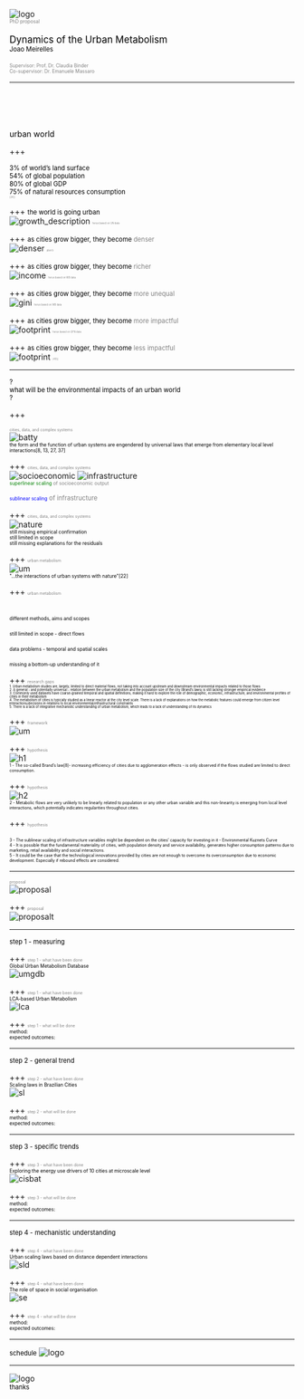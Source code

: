 
![logo](pics/herus_logo.png)
<br>
<span style="color:gray; font-size: 0.6em;">PhD proposal</span>
<br>
<br>
<span style="color:black; font-size: 1.2em;">Dynamics of the Urban Metabolism</span>
<br>
<span style="color:black; font-size: 0.8em;">Joao Meirelles</span>
<br>
<br>
<span style="color:gray; font-size: 0.6em;">Supervisor: Prof. Dr. Claudia Binder</span>
<br>
<span style="color:gray; font-size: 0.6em;">Co-supervisor: Dr. Emanuele Massaro</span>

---
<br>
<br>
<br>
<br>
<span style="color:black; font-size: 1em;">urban world</span>

+++

<span style="color:black; font-size: 0.8em;">3% of world’s land surface</span>
<br>
<span style="color:black; font-size: 0.8em;">54% of global population</span>
<br>
<span style="color:black; font-size: 0.8em;">80% of global GDP</span>
<br>
<span style="color:black; font-size: 0.8em;">75% of natural resources consumption</span>
<br>
<span style="color:grey; font-size: 0.3em;">[24]]</span>

+++
<span style="color:black; font-size: 0.8em;">the world is going urban</span>
<br>
![growth_description](pics/growth2.png)
<span style="color:grey; font-size: 0.3em;">herus based on UN data</span>


+++
<span style="color:black; font-size: 0.8em;">as cities grow bigger, they become  </span><span style="color:grey; font-size: 0.8em;">  denser</span>
<br>
![denser](pics/denser.jpg)
<span style="color:grey; font-size: 0.3em;">plan b</span>


+++
<span style="color:black; font-size: 0.8em;">as cities grow bigger, they become  </span><span style="color:grey; font-size: 0.8em;">  richer</span>
<br>
![income](pics/urban_income.png)
<span style="color:grey; font-size: 0.3em;">herus based on WB data</span>


+++
<span style="color:black; font-size: 0.8em;">as cities grow bigger, they become  </span><span style="color:grey; font-size: 0.8em;">  more unequal</span>
<br>
![gini](pics/gini.png)
<span style="color:grey; font-size: 0.3em;">herus based on WB data</span>

+++
<span style="color:black; font-size: 0.8em;">as cities grow bigger, they become  </span><span style="color:grey; font-size: 0.8em;">  more impactful</span>
<br>
![footprint](pics/footprint.png)
<span style="color:grey; font-size: 0.3em;">herus based on GFN data</span>

+++
<span style="color:black; font-size: 0.8em;">as cities grow bigger, they become  </span><span style="color:grey; font-size: 0.8em;">  less impactful</span>
<br>
![footprint](pics/urban_energy.png)
<span style="color:grey; font-size: 0.3em;">[49]]</span>

---
<span style="color:black; font-size: 0.8em;">?</span>
<br>
<span style="color:black; font-size: 0.8em;">what will be the environmental impacts of an urban world</span>
<br>
<span style="color:black; font-size: 0.8em;">?</span>

+++

<span style="color:gray; font-size: 0.5em;">cities, data, and complex systems</span>
<br>
![batty](pics/batty.jpg)
<br>
<span style="color:black; font-size: 0.6em;">the form and the function of urban systems are engendered by universal laws that emerge from elementary local level interactions[8, 13, 27, 37]</span>

+++
<span style="color:gray; font-size: 0.5em;">cities, data, and complex systems</span>
<br>
![socioeconomic](pics/socioeconomic.png)
![infrastructure](pics/infrastructure.png)
<br>
<span style="color:green; font-size: 0.6em;">superlinear scaling</span><span style="color:grey; font-size: 0.6em;">  of socioeconomic output</span>

<span style="color:blue; font-size: 0.6em;">sublinear scaling</span><span style="color:grey; font-size: 0.8em;">  of infrastructure</span>


+++
<span style="color:gray; font-size: 0.5em;">cities, data, and complex systems</span>
<br>
![nature](pics/smog.png)
<br>
<span style="color:black; font-size: 0.6em;">still missing empirical confirmation</span>
<br>
<span style="color:black; font-size: 0.6em;">still limited in scope</span>
<br>
<span style="color:black; font-size: 0.6em;">still missing explanations for the residuals</span>


+++
<span style="color:gray; font-size: 0.5em;">urban metabolism</span>
<br>
![um](pics/um.png)
<br>
<span style="color:black; font-size: 0.6em;">"...the interactions of urban systems with nature"[22]</span>


+++
<span style="color:gray; font-size: 0.5em;">urban metabolism</span>
<br>
<br>
<br>
<span style="color:black; font-size: 0.6em;">different methods, aims and scopes</span>
<br>
<br>
<span style="color:black; font-size: 0.6em;">still limited in scope - direct flows</span>
<br>
<br>
<span style="color:black; font-size: 0.6em;">data problems - temporal and spatial scales</span>
<br>
<br>
<span style="color:black; font-size: 0.6em;">missing a bottom-up understanding of it</span>


+++
<span style="color:gray; font-size: 0.5em;">research gaps</span>
<br>
<span style="color:black; font-size: 0.4em;">1. Urban metabolism studies are, largely, limited to direct material flows, not taking into account upstream and downstream environmental impacts related to those flows
</span>
<br>
<span style="color:black; font-size: 0.4em;">2. A general - and potentially universal - relation between the urban metabolism and the population size of the city (Brand’s laws) is still lacking stronger empirical evidence</span>
<br>
<span style="color:black; font-size: 0.4em;">3. Commonly used datasets have coarse-grained temporal and spatial definitions, making it hard to explore the role of demographic, economic, infrastructure, and environmental profiles of cities in their metabolism </span>
<br>
<span style="color:black; font-size: 0.4em;">4. The metabolism of cities is typically studied as a linear reactor at the city level scale. There is a lack of explanations on how the metabolic features could emerge from citizen level interactions/decisions in relations to local environmental/infrastructural constraints
</span>
<br>
<span style="color:black; font-size: 0.4em;">5. There is a lack of integrative mechanistic understanding of urban metabolism, which leads to a lack of understanding of its dynamics
</span>


+++
<span style="color:gray; font-size: 0.5em;">framework</span>
<br>
![um](pics/framework.png)

+++
<span style="color:gray; font-size: 0.5em;">hypothesis</span>
<br>
![h1](pics/h1.png)
<br>
<span style="color:black; font-size: 0.5em;">1 - The so-called Brand’s law[8]- increasing efficiency of cities due to agglomeration effects - is
only observed if the flows studied are limited to direct consumption.
</span>

+++
<span style="color:gray; font-size: 0.5em;">hypothesis</span>
<br>
![h2](pics/h2.png)
<br>
<span style="color:black; font-size: 0.5em;">2 - Metabolic flows are very unlikely to be linearly related to population or any other urban
variable and this non-linearity is emerging from local level interactions, which potentially indicates regularities throughout cities.
</span>

+++
<span style="color:gray; font-size: 0.5em;">hypothesis</span>
<br>
<br>
<span style="color:black; font-size: 0.5em;">3 - The sublinear scaling of infrastructure variables might be dependent on the cities’ capacity for investing in it - Environmental Kuznets Curve
</span>
<br>
<span style="color:black; font-size: 0.5em;">4 - It is possible that the fundamental materiality of cities, with population density and service
availability, generates higher consumption patterns due to marketing, retail availability and social interactions.
</span>
<br>
<span style="color:black; font-size: 0.5em;">5 - It could be the case that the technological innovations provided by cities are not enough to overcome its overconsumption due to economic development. Especially if rebound effects are considered.
</span>



---
<span style="color:gray; font-size: 0.5em;">proposal</span>
<br>
![proposal](pics/proposal.png)

+++
<span style="color:gray; font-size: 0.5em;">proposal</span>
<br>
![proposalt](pics/proposal_table.png)

---
<span style="color:black; font-size: 0.8em;">step 1 - measuring</span>

+++
<span style="color:gray; font-size: 0.5em;">step 1 - what have been done</span>
<br>
<span style="color:black; font-size: 0.6em;">Global Urban Metabolism Database</span>
<br>
![umgdb](pics/umgdb.png)

+++
<span style="color:gray; font-size: 0.5em;">step 1 - what have been done</span>
<br>
<span style="color:black; font-size: 0.6em;">LCA-based Urban Metabolism</span>
<br>
![lca](pics/lca.png)


+++
<span style="color:gray; font-size: 0.5em;">step 1 - what will be done</span>
<br>
<span style="color:black; font-size: 0.6em;">method: </span>
<br>
<span style="color:black; font-size: 0.6em;">expected outcomes: </span>



---
<span style="color:black; font-size: 0.8em;">step 2 - general trend</span>

+++
<span style="color:gray; font-size: 0.5em;">step 2 - what have been done</span>
<br>
<span style="color:black; font-size: 0.6em;">Scaling laws in Brazilian Cities</span>
<br>
![sl](pics/scaling_laws.png)

+++
<span style="color:gray; font-size: 0.5em;">step 2 - what will be done</span>
<br>
<span style="color:black; font-size: 0.6em;">method: </span>
<br>
<span style="color:black; font-size: 0.6em;">expected outcomes: </span>

---
<span style="color:black; font-size: 0.8em;">step 3 - specific trends</span>

+++
<span style="color:gray; font-size: 0.5em;">step 3 - what have been done</span>
<br>
<span style="color:black; font-size: 0.6em;">Exploring the energy use drivers of 10 cities at microscale level</span>
<br>
![cisbat](pics/cisbat.png)

+++
<span style="color:gray; font-size: 0.5em;">step 3 - what will be done</span>
<br>
<span style="color:black; font-size: 0.6em;">method: </span>
<br>
<span style="color:black; font-size: 0.6em;">expected outcomes: </span>

---
<span style="color:black; font-size: 0.8em;">step 4 - mechanistic understanding</span>

+++
<span style="color:gray; font-size: 0.5em;">step 4 - what have been done</span>
<br>
<span style="color:black; font-size: 0.6em;">Urban scaling laws based on distance dependent interactions</span>
<br>
![sld](pics/sld.png)

+++
<span style="color:gray; font-size: 0.5em;">step 4 - what have been done</span>
<br>
<span style="color:black; font-size: 0.6em;">The role of space in social organisation</span>
<br>
![se](pics/se.png)

+++
<span style="color:gray; font-size: 0.5em;">step 4 - what will be done</span>
<br>
<span style="color:black; font-size: 0.6em;">method: </span>
<br>
<span style="color:black; font-size: 0.6em;">expected outcomes: </span>

---
<span style="color:black; font-size: 0.8em;">schedule</span>
![logo](pics/schedule.png)

---
![logo](pics/herus_logo.png)
<br>
<span style="color:black; font-size: 0.8em;">thanks</span>

